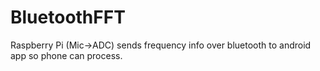 # BluetoothFFT
Raspberry Pi (Mic->ADC) sends frequency info over bluetooth to android app so phone can process.
